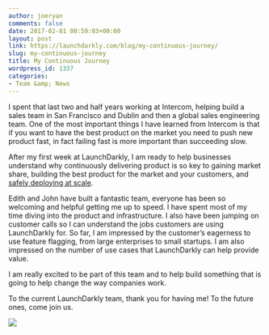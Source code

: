 ```yaml
---
author: joeryan
comments: false
date: 2017-02-01 00:59:03+00:00
layout: post
link: https://launchdarkly.com/blog/my-continuous-journey/
slug: my-continuous-journey
title: My Continuous Journey
wordpress_id: 1337
categories:
- Team &amp; News
---
```


I spent that last two and half years working at Intercom, helping build a sales team in San Francisco and Dublin and then a global sales engineering team. One of the most important things I have learned from Intercom is that if you want to have the best product on the market you need to push new product fast, in fact failing fast is more important than succeeding slow.




After my first week at LaunchDarkly, I am ready to help businesses understand why continuously delivering product is so key to gaining market share, building the best product for the market and your customers, and [safely deploying at scale](https://blog.launchdarkly.com/risk-reduction-and-harm-mitigation/).




Edith and John have built a fantastic team, everyone has been so welcoming and helpful getting me up to speed. I have spent most of my time diving into the product and infrastructure. I also have been jumping on customer calls so I can understand the jobs customers are using LaunchDarkly for. So far, I am impressed by the customer’s eagerness to use feature flagging, from large enterprises to small startups. I am also impressed on the number of use cases that LaunchDarkly can help provide value.




I am really excited to be part of this team and to help build something that is going to help change the way companies work.




To the current LaunchDarkly team, thank you for having me! To the future ones, come join us.




![](https://media2.giphy.com/media/9jiqIDRf8pDwc/200.gif#17)

